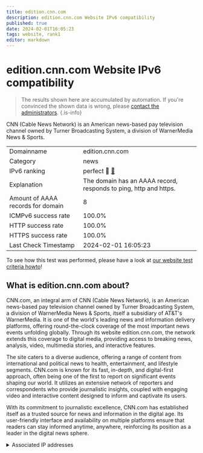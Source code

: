 ```yaml
---
title: edition.cnn.com
description: edition.cnn.com Website IPv6 compatibility
published: true
date: 2024-02-01T16:05:23
tags: website, rank1
editor: markdown
---
```


# edition.cnn.com Website IPv6 compatibility

> The results shown here are accumulated by automation. If you're convinced the shown data is wrong, please [contact the administrators](/howto/chat). 
{.is-info}

CNN (Cable News Network) is an American news-based pay television channel owned by Turner Broadcasting System, a division of WarnerMedia News & Sports.


|   |   |
| - | - |
| Domainname | edition.cnn.com
| Category | news |
| IPv6 ranking | perfect :1st_place_medal: [🔗](/howto/ranking) |
| Explanation | The domain has an AAAA record, responds to ping, http and https. |
| Amount of AAAA records for domain | 8 |
| ICMPv6 success rate | 100.0%|
| HTTP success rate | 100.0% |
| HTTPS success rate | 100.0% |
| Last Check Timestamp | 2024-02-01 16:05:23 |

To see how this test was performed, please have a look at [our website test criteria howto](/howto/testcriteria/website)!


## What is edition.cnn.com about?
CNN.com, an integral arm of CNN (Cable News Network), is an American news-based pay television channel owned by Turner Broadcasting System, a division of WarnerMedia News & Sports, itself a subsidiary of AT&T's WarnerMedia. It is one of the world's leading news and information delivery platforms, offering round-the-clock coverage of the most important news events unfolding globally. Through its website edition.cnn.com, the network extends this coverage to digital media, providing access to breaking news, analysis, video, multimedia stories, and interactive features.

The site caters to a diverse audience, offering a range of content from international and political news to health, entertainment, and lifestyle segments. CNN.com is known for its fast, in-depth, and digital-first approach, often being one of the first to report on significant events shaping our world. It utilizes an extensive network of reporters and correspondents who provide journalistic insights, coupled with engaging video and interactive content designed to inform and captivate its users.

With its commitment to journalistic excellence, CNN.com has established itself as a trusted source for news and information in the digital age. Its user-friendly interface and availability on multiple platforms ensure that readers can stay informed anytime, anywhere, reinforcing its position as a leader in the digital news sphere.



<details>
<summary>Associated IP addresses</summary>

2a04:4e42:a00::773

2a04:4e42:c00::773

2a04:4e42:e00::773

2a04:4e42::773

2a04:4e42:200::773

2a04:4e42:400::773

2a04:4e42:600::773

2a04:4e42:800::773

</details>
